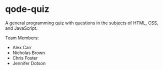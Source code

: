 # qode-quiz
A general programming quiz with questions in the subjects of HTML, CSS, and JavaScript.

Team Members:
- Alex Carr
- Nicholas Brown
- Chris Foster
- Jennifer Dotson
